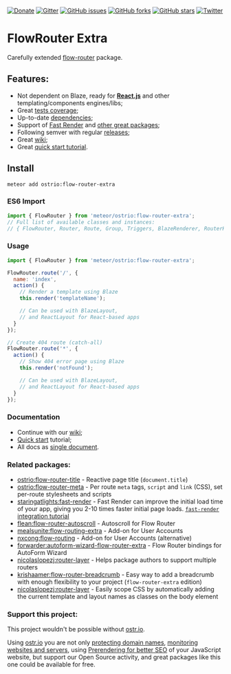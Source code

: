 [![Donate](https://img.shields.io/badge/Donate-PayPal-green.svg)](https://www.paypal.com/cgi-bin/webscr?cmd=_s-xclick&hosted_button_id=FVDSXRFW9VGA2)
[![Gitter](https://badges.gitter.im/Join%20Chat.svg)](https://gitter.im/flow-router/Lobby)
[![GitHub issues](https://img.shields.io/github/issues/VeliovGroup/flow-router.svg)](https://github.com/VeliovGroup/flow-router/issues)
[![GitHub forks](https://img.shields.io/github/forks/VeliovGroup/flow-router.svg)](https://github.com/VeliovGroup/flow-router/network)
[![GitHub stars](https://img.shields.io/github/stars/VeliovGroup/flow-router.svg)](https://github.com/VeliovGroup/flow-router/stargazers)
[![Twitter](https://img.shields.io/twitter/url/https/github.com/VeliovGroup/flow-router.svg?style=social)](https://twitter.com/intent/tweet?url=https%3A%2F%2Fgithub.com%2FVeliovGroup%2Fflow-router)

# FlowRouter Extra

Carefully extended [flow-router](https://github.com/kadirahq/flow-router) package.

## Features:

- Not dependent on Blaze, ready for [__React.js__](https://github.com/VeliovGroup/flow-router/blob/master/docs/react.md) and other templating/components engines/libs;
- Great [tests coverage](https://github.com/VeliovGroup/flow-router/tree/master/test);
- Up-to-date [dependencies](https://github.com/VeliovGroup/flow-router/blob/master/package.js);
- Support of [Fast Render](https://github.com/abecks/meteor-fast-render) and [other great packages](https://github.com/VeliovGroup/flow-router#related-packages);
- Following semver with regular [releases](https://github.com/VeliovGroup/flow-router/releases);
- Great [wiki](https://github.com/VeliovGroup/flow-router/wiki);
- Great [quick start tutorial](https://github.com/VeliovGroup/flow-router/blob/master/docs/quick-start.md).

## Install

```shell
meteor add ostrio:flow-router-extra
```

### ES6 Import

```js
import { FlowRouter } from 'meteor/ostrio:flow-router-extra';
// Full list of available classes and instances:
// { FlowRouter, Router, Route, Group, Triggers, BlazeRenderer, RouterHelpers }
```

### Usage

```js
import { FlowRouter } from 'meteor/ostrio:flow-router-extra';

FlowRouter.route('/', {
  name: 'index',
  action() {
    // Render a template using Blaze
    this.render('templateName');

    // Can be used with BlazeLayout,
    // and ReactLayout for React-based apps
  }
});

// Create 404 route (catch-all)
FlowRouter.route('*', {
  action() {
    // Show 404 error page using Blaze
    this.render('notFound');

    // Can be used with BlazeLayout,
    // and ReactLayout for React-based apps
  }
});
```

### Documentation

- Continue with our [wiki](https://github.com/VeliovGroup/flow-router/wiki);
- [Quick start](https://github.com/VeliovGroup/flow-router/blob/master/docs/quick-start.md) tutorial;
- All docs as [single document](https://github.com/VeliovGroup/flow-router/blob/master/docs/full.md).

### Related packages:

- [ostrio:flow-router-title](https://github.com/VeliovGroup/Meteor-flow-router-title) - Reactive page title (`document.title`)
- [ostrio:flow-router-meta](https://github.com/VeliovGroup/Meteor-flow-router-meta) - Per route `meta` tags, `script` and `link` (CSS), set per-route stylesheets and scripts
- [staringatlights:fast-render](https://github.com/abecks/meteor-fast-render) - Fast Render can improve the initial load time of your app, giving you 2-10 times faster initial page loads. [`fast-render` integration tutorial](https://github.com/VeliovGroup/flow-router/blob/master/docs/fast-render-integration.md)
- [flean:flow-router-autoscroll](https://github.com/flean/flow-router-autoscroll) - Autoscroll for Flow Router
- [mealsunite:flow-routing-extra](https://github.com/MealsUnite/flow-routing) - Add-on for User Accounts
- [nxcong:flow-routing](https://github.com/cafe4it/flow-routing) - Add-on for User Accounts (alternative)
- [forwarder:autoform-wizard-flow-router-extra](https://atmospherejs.com/forwarder/autoform-wizard-flow-router-extra) - Flow Router bindings for AutoForm Wizard
- [nicolaslopezj:router-layer](https://github.com/nicolaslopezj/meteor-router-layer) - Helps package authors to support multiple routers
- [krishaamer:flow-router-breadcrumb](https://github.com/krishaamer/flow-router-breadcrumb) - Easy way to add a breadcrumb with enough flexibility to your project (`flow-router-extra` edition)
- [nicolaslopezj:router-layer](https://github.com/krishaamer/body-class) - Easily scope CSS by automatically adding the current template and layout names as classes on the body element

### Support this project:

This project wouldn't be possible without [ostr.io](https://ostr.io).

Using [ostr.io](https://ostr.io) you are not only [protecting domain names](https://ostr.io/info/domain-names-protection), [monitoring websites and servers](https://ostr.io/info/monitoring), using [Prerendering for better SEO](https://ostr.io/info/prerendering) of your JavaScript website, but support our Open Source activity, and great packages like this one could be available for free.
